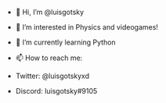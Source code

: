 - 👋 Hi, I’m @luisgotsky
- 👀 I’m interested in Physics and videogames!
- 🌱 I’m currently learning Python
- 📫 How to reach me:

- Twitter: @luisgotskyxd
- Discord: luisgotsky#9105

<!---
luisgotsky/luisgotsky is a ✨ special ✨ repository because its `README.md` (this file) appears on your GitHub profile.
You can click the Preview link to take a look at your changes.
--->
